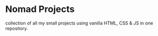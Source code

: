 # Nomad Projects

collection of all my small projects using vanilla HTML, CSS & JS in one repository.

